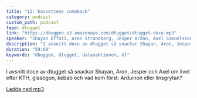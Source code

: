 ```yaml
---
title: "12: Kassettens comeback"
category: podcast
custom_path: podcast
feed: dtugget
link: "https://dbuggen.s3.amazonaws.com/dtugget/dtugget-doce.mp3"
speaker: "Shayan Effati, Aron Strandberg, Jesper Bränn, Axel Samuelsson"
description: "I avsnitt doce av dtugget så snackar Shayan, Aron, Jesper och Axel om livet efter KTH, glasögon, kebab och vad kom först: Arduinon eller linsgrytan?"
duration: "59:09"
keywords: "dbuggen, dtugget, datasektionen, öl"
---
```

<script src="/audiojs/audio.min.js"></script>
<script>
  audiojs.events.ready(function() {
    var as = audiojs.createAll();
  });
</script>

I avsnitt doce av dtugget så snackar Shayan, Aron, Jesper och Axel om livet efter KTH, glasögon, kebab och vad kom först: Arduinon eller linsgrytan?

<audio src="{{ page.link }}" preload="auto"></audio>

<p class="center">
  <a class="center" href="{{ page.link }}">Ladda ned mp3</a>
</p>
